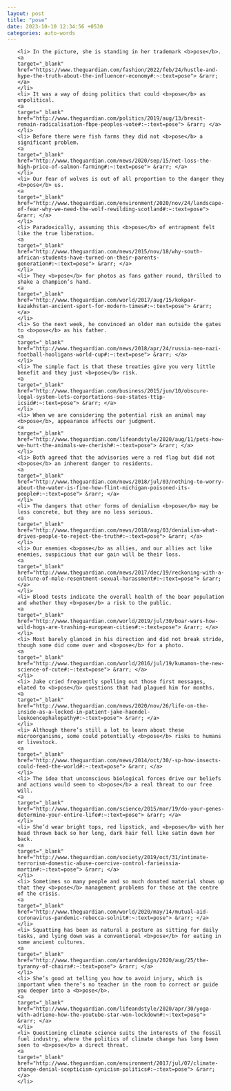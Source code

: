 ```yaml
---
layout: post
title: "pose"
date: 2023-10-10 12:34:56 +0530
categories: auto-words
---
```

<ol>

    <li> In the picture, she is standing in her trademark <b>pose</b>.
    <a 
    target="_blank" 
    href="https://www.theguardian.com/fashion/2022/feb/24/hustle-and-hype-the-truth-about-the-influencer-economy#:~:text=pose"> &rarr; </a>
    </li>
    <li> It was a way of doing politics that could <b>pose</b> as unpolitical.
    <a 
    target="_blank" 
    href="http://www.theguardian.com/politics/2019/aug/13/brexit-remain-radicalisation-fbpe-peoples-vote#:~:text=pose"> &rarr; </a>
    </li>
    <li> Before there were fish farms they did not <b>pose</b> a significant problem.
    <a 
    target="_blank" 
    href="http://www.theguardian.com/news/2020/sep/15/net-loss-the-high-price-of-salmon-farming#:~:text=pose"> &rarr; </a>
    </li>
    <li> Our fear of wolves is out of all proportion to the danger they <b>pose</b> us.
    <a 
    target="_blank" 
    href="http://www.theguardian.com/environment/2020/nov/24/landscape-of-fear-why-we-need-the-wolf-rewilding-scotland#:~:text=pose"> &rarr; </a>
    </li>
    <li> Paradoxically, assuming this <b>pose</b> of entrapment felt like the true liberation.
    <a 
    target="_blank" 
    href="http://www.theguardian.com/news/2015/nov/18/why-south-african-students-have-turned-on-their-parents-generation#:~:text=pose"> &rarr; </a>
    </li>
    <li> They <b>pose</b> for photos as fans gather round, thrilled to shake a champion’s hand.
    <a 
    target="_blank" 
    href="http://www.theguardian.com/world/2017/aug/15/kokpar-kazakhstan-ancient-sport-for-modern-times#:~:text=pose"> &rarr; </a>
    </li>
    <li> So the next week, he convinced an older man outside the gates to <b>pose</b> as his father.
    <a 
    target="_blank" 
    href="http://www.theguardian.com/news/2018/apr/24/russia-neo-nazi-football-hooligans-world-cup#:~:text=pose"> &rarr; </a>
    </li>
    <li> The simple fact is that these treaties give you very little benefit and they just <b>pose</b> risk.
    <a 
    target="_blank" 
    href="http://www.theguardian.com/business/2015/jun/10/obscure-legal-system-lets-corportations-sue-states-ttip-icsid#:~:text=pose"> &rarr; </a>
    </li>
    <li> When we are considering the potential risk an animal may <b>pose</b>, appearance affects our judgment.
    <a 
    target="_blank" 
    href="http://www.theguardian.com/lifeandstyle/2020/aug/11/pets-how-we-hurt-the-animals-we-cherish#:~:text=pose"> &rarr; </a>
    </li>
    <li> Both agreed that the advisories were a red flag but did not <b>pose</b> an inherent danger to residents.
    <a 
    target="_blank" 
    href="http://www.theguardian.com/news/2018/jul/03/nothing-to-worry-about-the-water-is-fine-how-flint-michigan-poisoned-its-people#:~:text=pose"> &rarr; </a>
    </li>
    <li> The dangers that other forms of denialism <b>pose</b> may be less concrete, but they are no less serious.
    <a 
    target="_blank" 
    href="http://www.theguardian.com/news/2018/aug/03/denialism-what-drives-people-to-reject-the-truth#:~:text=pose"> &rarr; </a>
    </li>
    <li> Our enemies <b>pose</b> as allies, and our allies act like enemies, suspicious that our gain will be their loss.
    <a 
    target="_blank" 
    href="http://www.theguardian.com/news/2017/dec/19/reckoning-with-a-culture-of-male-resentment-sexual-harassment#:~:text=pose"> &rarr; </a>
    </li>
    <li> Blood tests indicate the overall health of the boar population and whether they <b>pose</b> a risk to the public.
    <a 
    target="_blank" 
    href="http://www.theguardian.com/world/2019/jul/30/boar-wars-how-wild-hogs-are-trashing-european-cities#:~:text=pose"> &rarr; </a>
    </li>
    <li> Most barely glanced in his direction and did not break stride, though some did come over and <b>pose</b> for a photo.
    <a 
    target="_blank" 
    href="http://www.theguardian.com/world/2016/jul/19/kumamon-the-new-science-of-cute#:~:text=pose"> &rarr; </a>
    </li>
    <li> Jake cried frequently spelling out those first messages, elated to <b>pose</b> questions that had plagued him for months.
    <a 
    target="_blank" 
    href="http://www.theguardian.com/news/2020/nov/26/life-on-the-inside-as-a-locked-in-patient-jake-haendel-leukoencephalopathy#:~:text=pose"> &rarr; </a>
    </li>
    <li> Although there’s still a lot to learn about these microorganisms, some could potentially <b>pose</b> risks to humans or livestock.
    <a 
    target="_blank" 
    href="http://www.theguardian.com/news/2014/oct/30/-sp-how-insects-could-feed-the-world#:~:text=pose"> &rarr; </a>
    </li>
    <li> The idea that unconscious biological forces drive our beliefs and actions would seem to <b>pose</b> a real threat to our free will.
    <a 
    target="_blank" 
    href="http://www.theguardian.com/science/2015/mar/19/do-your-genes-determine-your-entire-life#:~:text=pose"> &rarr; </a>
    </li>
    <li> She’d wear bright tops, red lipstick, and <b>pose</b> with her head thrown back so her long, dark hair fell like satin down her back.
    <a 
    target="_blank" 
    href="http://www.theguardian.com/society/2019/oct/31/intimate-terrorism-domestic-abuse-coercive-control-farieissia-martin#:~:text=pose"> &rarr; </a>
    </li>
    <li> Sometimes so many people and so much donated material shows up that they <b>pose</b> management problems for those at the centre of the crisis.
    <a 
    target="_blank" 
    href="http://www.theguardian.com/world/2020/may/14/mutual-aid-coronavirus-pandemic-rebecca-solnit#:~:text=pose"> &rarr; </a>
    </li>
    <li> Squatting has been as natural a posture as sitting for daily tasks, and lying down was a conventional <b>pose</b> for eating in some ancient cultures.
    <a 
    target="_blank" 
    href="http://www.theguardian.com/artanddesign/2020/aug/25/the-tyranny-of-chairs#:~:text=pose"> &rarr; </a>
    </li>
    <li> She’s good at telling you how to avoid injury, which is important when there’s no teacher in the room to correct or guide you deeper into a <b>pose</b>.
    <a 
    target="_blank" 
    href="http://www.theguardian.com/lifeandstyle/2020/apr/30/yoga-with-adriene-how-the-youtube-star-won-lockdown#:~:text=pose"> &rarr; </a>
    </li>
    <li> Questioning climate science suits the interests of the fossil fuel industry, where the politics of climate change has long been seen to <b>pose</b> a direct threat.
    <a 
    target="_blank" 
    href="http://www.theguardian.com/environment/2017/jul/07/climate-change-denial-scepticism-cynicism-politics#:~:text=pose"> &rarr; </a>
    </li>